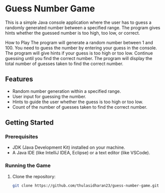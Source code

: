 # Guess Number Game

This is a simple Java console application where the user has to guess a randomly generated number between a specified range. The program gives hints whether the guessed number is too high, too low, or correct.

How to Play
The program will generate a random number between 1 and 100.
You need to guess the number by entering your guess in the console.
The program will give hints if your guess is too high or too low.
Continue guessing until you find the correct number.
The program will display the total number of guesses taken to find the correct number.

## Features

- Random number generation within a specified range.
- User input for guessing the number.
- Hints to guide the user whether the guess is too high or too low.
- Count of the number of guesses taken to find the correct number.

## Getting Started

### Prerequisites

- JDK (Java Development Kit) installed on your machine.
- A Java IDE (like IntelliJ IDEA, Eclipse) or a text editor (like VSCode).

### Running the Game

1. Clone the repository:

   ```sh
   git clone https://github.com/thulasidharan23/guess-number-game.git
